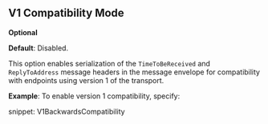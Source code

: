 ## V1 Compatibility Mode

**Optional**

**Default**: Disabled.

This option enables serialization of the `TimeToBeReceived` and `ReplyToAddress` message headers in the message envelope for compatibility with endpoints using version 1 of the transport.

**Example**: To enable version 1 compatibility, specify:

snippet: V1BackwardsCompatibility